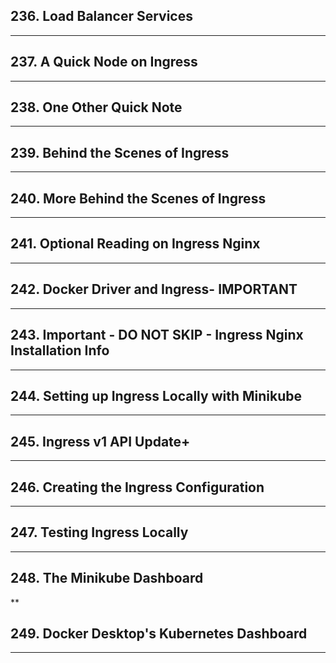 ## 236. Load Balancer Services

***

## 237. A Quick Node on Ingress

***

## 238. One Other Quick Note

***

## 239. Behind the Scenes of Ingress

***

## 240. More Behind the Scenes of Ingress

***

## 241. Optional Reading on Ingress Nginx

***

## 242. Docker Driver and Ingress- IMPORTANT

***

## 243. Important - DO NOT SKIP - Ingress Nginx Installation Info

***

## 244. Setting up Ingress Locally with Minikube

***

## 245. Ingress v1 API Update+

***

## 246. Creating the Ingress Configuration

***

## 247. Testing Ingress Locally

***

## 248. The Minikube Dashboard

**

## 249. Docker Desktop's Kubernetes Dashboard

***

